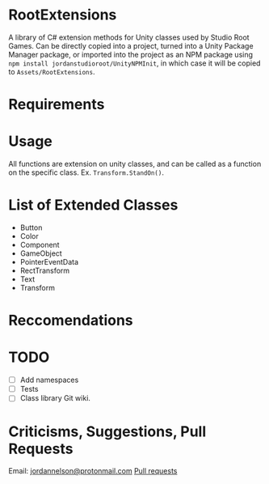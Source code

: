 # RootExtensions

A library of C# extension methods for Unity classes used by Studio Root Games. Can be directly copied into a project, turned into a Unity Package Manager package, or imported into the project as an NPM package using `npm install jordanstudioroot/UnityNPMInit`, in which case it will be copied to `Assets/RootExtensions`.

# Requirements

# Usage
All functions are extension on unity classes, and can be called as a function on the specific class. Ex. `Transform.StandOn()`.

# List of Extended Classes
- Button
- Color
- Component
- GameObject
- PointerEventData
- RectTransform
- Text
- Transform

# Reccomendations

# TODO
- [ ] Add namespaces
- [ ] Tests
- [ ] Class library Git wiki.

# Criticisms, Suggestions, Pull Requests
Email: [jordannelson@protonmail.com](mailto:jordannelson@protonmail.com)
[Pull requests](https://github.com/jordanstudioroot/RootExtensions-UnityCSharp/pulls)
